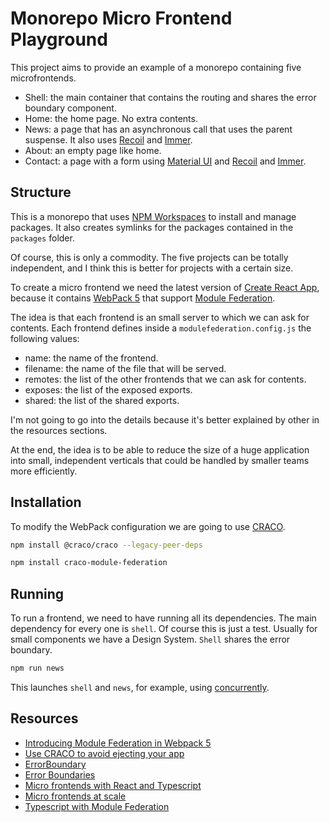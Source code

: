 # Monorepo Micro Frontend Playground

This project aims to provide an example of a monorepo containing five microfrontends.

- Shell: the main container that contains the routing and shares the error boundary component.
- Home: the home page. No extra contents.
- News: a page that has an asynchronous call that uses the parent suspense. It also uses [Recoil](https://recoiljs.org/) and [Immer](https://github.com/immerjs/immer).
- About: an empty page like home.
- Contact: a page with a form using [Material UI](https://mui.com/) and [Recoil](https://recoiljs.org/) and [Immer](https://github.com/immerjs/immer).

## Structure

This is a monorepo that uses [NPM Workspaces](https://docs.npmjs.com/cli/v8/using-npm/workspaces) to install and manage packages. It also creates symlinks for the packages contained in the `packages` folder.

Of course, this is only a commodity. The five projects can be totally independent, and I think this is better for projects with a certain size.

To create a micro frontend we need the latest version of [Create React App](https://create-react-app.dev/), because it contains [WebPack 5](https://webpack.js.org/) that support [Module Federation](https://webpack.js.org/concepts/module-federation).

The idea is that each frontend is an small server to which we can ask for contents. Each frontend defines inside a `modulefederation.config.js` the following values:

- name: the name of the frontend.
- filename: the name of the file that will be served.
- remotes: the list of the other frontends that we can ask for contents.
- exposes: the list of the exposed exports.
- shared: the list of the shared exports.

I'm not going to go into the details because it's better explained by other in the resources sections.

At the end, the idea is to be able to reduce the size of a huge application into small, independent verticals that could be handled by smaller teams more efficiently.

## Installation

To modify the WebPack configuration we are going to use [CRACO](https://github.com/gsoft-inc/craco).

```bash
npm install @craco/craco --legacy-peer-deps

npm install craco-module-federation
```

## Running

To run a frontend, we need to have running all its dependencies. The main dependency for every one is `shell`. Of course this is just a test. Usually for small components we have a Design System. `Shell` shares the error boundary.

```bash
npm run news
```

This launches `shell` and `news`, for example, using [concurrently](https://github.com/open-cli-tools/concurrently).

## Resources

- [Introducing Module Federation in Webpack 5](https://www.youtube.com/watch?v=D3XYAx30CNc)
- [Use CRACO to avoid ejecting your app](https://www.linkedin.com/pulse/microfrontends-create-react-app-without-eject-using-rany)
- [ErrorBoundary](https://reactjs.org/docs/error-boundaries.html)
- [Error Boundaries](https://mhnpd.github.io/react-loader-spinner)
- [Micro frontends with React and Typescript](https://ogzhanolguncu.com/blog/micro-frontends-with-module-federation)
- [Micro frontends at scale](https://medium.com/xgeeks/micro-frontends-at-scale-part-1-a8ab67bfb773)
- [Typescript with Module Federation](https://www.youtube.com/watch?v=UbEx1v26kCs)
